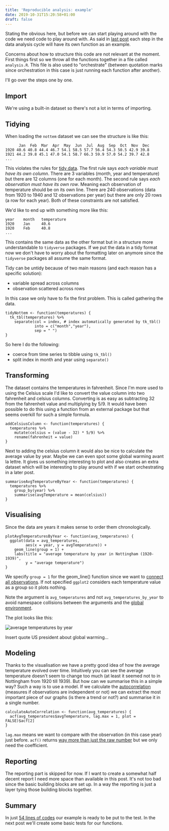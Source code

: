 ```yaml
---
title: 'Reproducible analysis: example'
date: 2019-10-31T15:20:58+01:00
draft: false
---
```


Stating the obvious here, but before we can start playing around with the code we need code to play around with. As said in [last post](https://isaacverm.github.io/posts/reproducible-analysis-outline) each step in the data analysis cycle will have its own function as an example.

Concerns about how to structure this code are not relevant at the moment. First things first so we throw all the functions together in a file called `analysis.R`. This file is also used to "orchestrate" (between quotation marks since orchestration in this case is just running each function after another).

I'll go over the steps one by one.

## Import

We're using a built-in dataset so there's not a lot in terms of importing.

## Tidying

When loading the `nottem` dataset we can see the structure is like this:

```
      Jan  Feb  Mar  Apr  May  Jun  Jul  Aug  Sep  Oct  Nov  Dec
1920 40.6 40.8 44.4 46.7 54.1 58.5 57.7 56.4 54.3 50.5 42.9 39.8
1921 44.2 39.8 45.1 47.0 54.1 58.7 66.3 59.9 57.0 54.2 39.7 42.8
...
```

This violates the rules for [tidy data](https://r4ds.had.co.nz/tidy-data.html). The first rule says _each variable must have its own column_. There are 3 variables (month, year and temperature) but there are 12 columns (one for each month). The second rule says _each observation must have its own row_. Meaning each observation of temperature should be on its own line. There are 240 observations (data from 1920 to 1940 and 12 observations per year) but there are only 20 rows (a row for each year). Both of these constraints are not satisfied.

We'd like to end up with something more like this:

```
year    month   temperature
1920    Jan     40.6
1920    Feb     40.8
...
```

This contains the same data as the other format but in a structure more understandable to `tidyverse` packages. If we put the data in a tidy format now we don't have to worry about the formatting later on anymore since the `tidyverse` packages all assume the same format.

Tidy can be untidy because of two main reasons (and each reason has a specific solution):

- variable spread across columns
- observation scattered across rows

In this case we only have to fix the first problem. This is called gathering the data.

```
tidyNottem <- function(temperatures) {
  tk_tbl(temperatures) %>%
    separate(col = index, # index automatically generated by tk_tbl()
             into = c("month","year"),
             sep = " ")
}
```

So here I do the following:

- coerce from time series to tibble using `tk_tbl()`
- split index in month and year using `separate()`

## Transforming

The dataset contains the temperatures in fahrenheit. Since I'm more used to using the Celsius scale I'd like to convert the value column into two fahrenheit and celsius columns. Converting is as easy as subtracting 32 from the fahrenheit value and multiplying by 5/9. It would have been possible to do this using a function from an external package but that seems overkill for such a simple formula.

```
addCelsiusColumn <- function(temperatures) {
  temperatures %>%
    mutate(celsius = (value - 32) * 5/9) %>%
    rename(fahrenheit = value)
}
```

Next to adding the celsius column it would also be nice to calculate the average value by year. Maybe we can even spot some global warming avant la lettre. It gives us something interesting to plot and also creates an extra dataset which will be interesting to play around with if we start orchestrating in a later post.

```
summariseAvgTemperatureByYear <- function(temperatures) {
  temperatures %>%
    group_by(year) %>%
    summarise(avgTemperature = mean(celsius))
}
```

## Visualising

Since the data are years it makes sense to order them chronologically.

```
plotAvgTemperaturesByYear <- function(avg_temperatures) {
  ggplot(data = avg_temperatures,
         aes(x = year, y = avgTemperature)) +
    geom_line(group = 1) +
    labs(title = "average temperature by year in Nottingham (1920-1939)",
         y = "average temperature")
}
```

We specify `group = 1` for the geom_line() function since we want to [connect all observations](https://stackoverflow.com/questions/27082601/ggplot2-line-chart-gives-geom-path-each-group-consist-of-only-one-observation). If not specified `ggplot2` considers each temperature value as a group so it plots nothing.

Note the argument is `avg_temperatures` and not `avg_temperatures_by_year` to avoid namespace collisions between the arguments and the [global environment](http://adv-r.had.co.nz/Environments.html).

The plot looks like this:

![average temperatures by year](/avg_temperatures_by_year.png)

Insert quote US president about global warming...

## Modeling

Thanks to the visualisation we have a pretty good idea of how the average temperature evolved over time. Intuitively you can see the average temperature doesn't seem to change too much (at least it seemed not to in Nottingham from 1920 till 1939). But how can we summarise this in a simple way? Such a way is to use a model. If we calculate the [autocorrelation](https://www.datacamp.com/community/tutorials/autocorrelation-r) (measures if observations are independent or not) we can extract the most important piece of our graphs (is there a trend or not?) and summarise it in a single number.

```
calculateAutoCorrelation <- function(avg_temperatures) {
  acf(avg_temperatures$avgTemperature, lag.max = 1, plot = FALSE)$acf[2]
}
```

`lag.max` means we want to compare with the observation (in this case year) just before. `acf()` returns [way more than just the raw number](https://www.rdocumentation.org/packages/stats/versions/3.3.1/topics/acf) but we only need the coefficient.

## Reporting

The reporting part is skipped for now. If I want to create a somewhat half decent report I need more space than available in this post. It's not too bad since the basic building blocks are set up. In a way the reporting is just a layer tying those building blocks together.

## Summary

In just [54 lines of codes](https://github.com/IsaacVerm/reproducible-analysis/blob/fcd62d1b9a13bd44e785fd9cd85c574096c43916/analysis.R) our example is ready to be put to the test. In the next post we'll create some basic tests for our functions.
